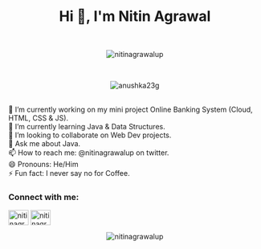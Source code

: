 <h1 align="center">Hi 👋, I'm Nitin Agrawal</h1>
<br/>
<p align="center"> <img src="https://komarev.com/ghpvc/?username=nitinagrawalupg&label=Profile%20views&color=0e75b6&style=flat" alt="nitinagrawalup" /> </p>
<br>
<p align="center"> <img align="center" src="https://github-readme-stats.vercel.app/api?username=anushka23g&show_icons=true&locale=en" alt="anushka23g" /></p>
<br>
🔭 I’m currently working on my mini project Online Banking System (Cloud, HTML, CSS & JS).<br/>
🌱 I’m currently learning Java & Data Structures.<br/>
👯 I’m looking to collaborate on Web Dev projects.<br/>
💬 Ask me about Java.<br/>
📫 How to reach me: @nitinagrawalup on twitter.<br/>
😄 Pronouns: He/Him<br/>
⚡ Fun fact: I never say no for Coffee.<br/>

<h3 align="left">Connect with me:</h3>
<p align="left"> 
<a href="https://linkedin.com/in/nitinagrawalup" target="blank"><img align="center" src="https://cdn.jsdelivr.net/npm/simple-icons@3.0.1/icons/linkedin.svg" alt="nitinagrawalup" height="30" width="40" /></a>
<a href="https://www.hackerrank.com/nitinagrawalup" target="blank"><img align="center" src="https://cdn.jsdelivr.net/npm/simple-icons@3.0.1/icons/hackerrank.svg" alt="nitinagrawalup" height="30" width="40" /></a>
</p>

<p align="center"><img align="center" src="https://github-readme-streak-stats.herokuapp.com/?user=nitinagrawalup&" alt="nitinagrawalup" /></p>
